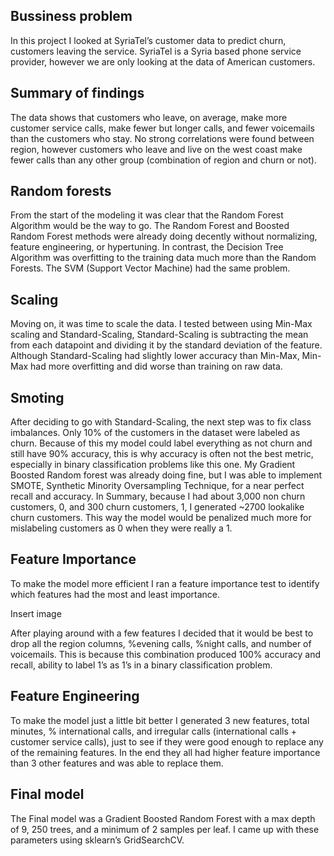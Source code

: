## Bussiness problem

  In this project I looked at SyriaTel’s customer data to predict churn, customers leaving the service. SyriaTel is a Syria based phone service provider, however we are only looking at the data of American customers.
  
  
 ##  Summary of findings
  
  The data shows that customers who leave, on average, make more customer service calls, make fewer but longer calls, and fewer voicemails than the customers who stay. No strong correlations were found between region, however customers who leave and live on the west coast make fewer calls than any other group (combination of region and churn or not).
  
  
  
  ## Random forests
  
  From the start of the modeling it was clear that the Random Forest Algorithm would be the way to go. The Random Forest and Boosted Random Forest methods were already doing decently without normalizing, feature engineering, or hypertuning. In contrast, the Decision Tree Algorithm was overfitting to the training data much more than the Random Forests. The SVM (Support Vector Machine) had the same problem.
  
  
  ## Scaling
  
  Moving on, it was time to scale the data. I tested between using Min-Max scaling and Standard-Scaling,  Standard-Scaling is subtracting the mean from each datapoint and dividing it by the standard deviation of the feature. Although Standard-Scaling had slightly lower accuracy than Min-Max, Min-Max had more overfitting and did worse than training on raw data. 
  
  
  ## Smoting
  
  After deciding to go with Standard-Scaling, the next step was to fix class imbalances. Only 10% of the customers in the dataset were labeled as churn. Because of this my model could label everything as not churn and still have 90% accuracy, this is why accuracy is often not the best metric, especially in binary classification problems like this one. My Gradient Boosted Random forest was already doing fine, but I was able to implement SMOTE, Synthetic Minority Oversampling Technique, for a near perfect recall and accuracy. In Summary, because I had about 3,000 non churn customers, 0, and 300 churn customers, 1, I generated ~2700 lookalike churn customers. This way the model would be penalized much more for mislabeling customers as 0 when they were really a 1.
  
  
  ## Feature Importance
  
 To make the model more efficient I ran a feature importance test to identify which features had the most and least importance.

Insert image

  After playing around with a few features I decided that it would be best to drop all the region columns, %evening calls, %night calls, and number of voicemails. This is because this combination produced 100% accuracy and recall, ability to label 1’s as 1’s in a binary classification problem.


## Feature Engineering

To make the model just a little bit better I generated 3 new features, total minutes, % international calls, and irregular calls (international calls + customer service calls), just to see if they were good enough to replace any of the remaining features. In the end they all had higher feature importance than 3 other features and was able to replace them.


## Final model

The Final model was a Gradient Boosted Random Forest with a max depth of 9, 250 trees, and a minimum of 2 samples per leaf. I came up with these parameters using sklearn’s GridSearchCV.
